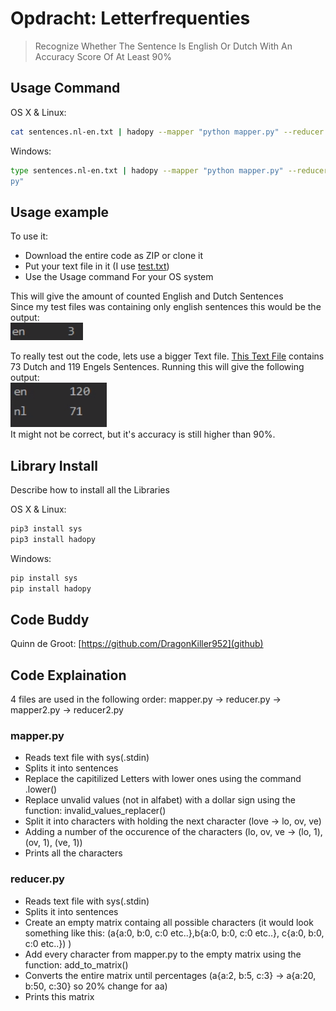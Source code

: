 # Opdracht: Letterfrequenties
> Recognize Whether The Sentence Is English Or Dutch With An Accuracy Score Of At Least 90%

## Usage Command

OS X & Linux:

```sh
cat sentences.nl-en.txt | hadopy --mapper "python mapper.py" --reducer "python reducer.py" | hadopy --mapper "python mapper2.py" --reducer "python reducer2.py"
```

Windows:

```sh
type sentences.nl-en.txt | hadopy --mapper "python mapper.py" --reducer "python reducer.py" | hadopy --mapper "python mapper2.py" --reducer "python reducer2.
py"
```

## Usage example
To use it:
- Download the entire code as ZIP or clone it
- Put your text file in it (I use [test.txt](https://github.com/GameModes/DIP/blob/main/Opdracht2/test.txt))
- Use the Usage command For your OS system
  
This will give the amount of counted English and Dutch Sentences  
Since my test files was containing only english sentences this would be the output:  
![](smalltextOutput.png)

To really test out the code, lets use a bigger Text file.
[This Text File](https://github.com/GameModes/DIP/blob/main/Opdracht2/sentences.nl-en.txt) contains 73 Dutch and 119 Engels Sentences.
Running this will give the following output:  
![](bigtextOutput.png)  
It might not be correct, but it's accuracy is still higher than 90%.

## Library Install
Describe how to install all the Libraries

OS X & Linux:
```sh
pip3 install sys
pip3 install hadopy
```

Windows:
```sh
pip install sys
pip install hadopy
```

## Code Buddy
Quinn de Groot:
[https://github.com/DragonKiller952](github)


## Code Explaination
4 files are used in the following order:
mapper.py -> reducer.py -> mapper2.py -> reducer2.py
### mapper.py
- Reads text file with sys(.stdin)
- Splits it into sentences
- Replace the capitilized Letters with lower ones using the command .lower()
- Replace unvalid values (not in alfabet) with a dollar sign using the function: invalid_values_replacer()
- Split it into characters with holding the next character (love -> lo, ov, ve)
- Adding a number of the occurence of the characters (lo, ov, ve -> (lo, 1), (ov, 1), (ve, 1))
- Prints all the characters

### reducer.py
- Reads text file with sys(.stdin)
- Splits it into sentences
- Create an empty matrix containg all possible characters (it would look something like this: (a{a:0, b:0, c:0 etc..},b{a:0, b:0, c:0 etc..}, c{a:0, b:0, c:0 etc..}) )
- Add every character from mapper.py to the empty matrix using the function: add_to_matrix()
- Converts the entire matrix until percentages (a{a:2, b:5, c:3} -> a{a:20, b:50, c:30} so 20% change for aa)
- Prints this matrix





